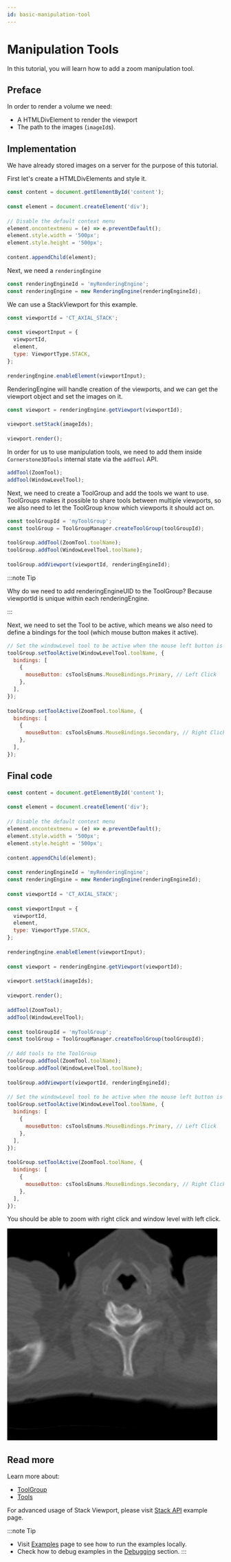 ```yaml
---
id: basic-manipulation-tool
---
```


# Manipulation Tools

In this tutorial, you will learn how to add a zoom manipulation tool.

## Preface

In order to render a volume we need:

- A HTMLDivElement to render the viewport
- The path to the images (`imageId`s).

## Implementation

We have already stored images on a server for the purpose of this tutorial.

First let's create a HTMLDivElements and style it.

```js
const content = document.getElementById('content');

const element = document.createElement('div');

// Disable the default context menu
element.oncontextmenu = (e) => e.preventDefault();
element.style.width = '500px';
element.style.height = '500px';

content.appendChild(element);
```

Next, we need a `renderingEngine`

```js
const renderingEngineId = 'myRenderingEngine';
const renderingEngine = new RenderingEngine(renderingEngineId);
```

We can use a StackViewport for this example.

```js
const viewportId = 'CT_AXIAL_STACK';

const viewportInput = {
  viewportId,
  element,
  type: ViewportType.STACK,
};

renderingEngine.enableElement(viewportInput);
```

RenderingEngine will handle creation of the viewports, and we can get the viewport object and set the images on it.

```js
const viewport = renderingEngine.getViewport(viewportId);

viewport.setStack(imageIds);

viewport.render();
```

In order for us to use manipulation tools, we need to add them inside `Cornerstone3DTools` internal state via the `addTool` API.

```js
addTool(ZoomTool);
addTool(WindowLevelTool);
```

Next, we need to create a ToolGroup and add the tools we want to use.
ToolGroups makes it possible to share tools between multiple viewports, so we also need to let the ToolGroup know which viewports it should act on.

```js
const toolGroupId = 'myToolGroup';
const toolGroup = ToolGroupManager.createToolGroup(toolGroupId);

toolGroup.addTool(ZoomTool.toolName);
toolGroup.addTool(WindowLevelTool.toolName);

toolGroup.addViewport(viewportId, renderingEngineId);
```

:::note Tip

Why do we need to add renderingEngineUID to the ToolGroup? Because viewportId is unique within each renderingEngine.

:::

Next, we need to set the Tool to be active, which means we also need to define a bindings for the tool (which mouse button makes it active).

```js
// Set the windowLevel tool to be active when the mouse left button is pressed
toolGroup.setToolActive(WindowLevelTool.toolName, {
  bindings: [
    {
      mouseButton: csToolsEnums.MouseBindings.Primary, // Left Click
    },
  ],
});

toolGroup.setToolActive(ZoomTool.toolName, {
  bindings: [
    {
      mouseButton: csToolsEnums.MouseBindings.Secondary, // Right Click
    },
  ],
});
```


## Final code

```js
const content = document.getElementById('content');

const element = document.createElement('div');

// Disable the default context menu
element.oncontextmenu = (e) => e.preventDefault();
element.style.width = '500px';
element.style.height = '500px';

content.appendChild(element);

const renderingEngineId = 'myRenderingEngine';
const renderingEngine = new RenderingEngine(renderingEngineId);

const viewportId = 'CT_AXIAL_STACK';

const viewportInput = {
  viewportId,
  element,
  type: ViewportType.STACK,
};

renderingEngine.enableElement(viewportInput);

const viewport = renderingEngine.getViewport(viewportId);

viewport.setStack(imageIds);

viewport.render();

addTool(ZoomTool);
addTool(WindowLevelTool);

const toolGroupId = 'myToolGroup';
const toolGroup = ToolGroupManager.createToolGroup(toolGroupId);

// Add tools to the ToolGroup
toolGroup.addTool(ZoomTool.toolName);
toolGroup.addTool(WindowLevelTool.toolName);

toolGroup.addViewport(viewportId, renderingEngineId);

// Set the windowLevel tool to be active when the mouse left button is pressed
toolGroup.setToolActive(WindowLevelTool.toolName, {
  bindings: [
    {
      mouseButton: csToolsEnums.MouseBindings.Primary, // Left Click
    },
  ],
});

toolGroup.setToolActive(ZoomTool.toolName, {
  bindings: [
    {
      mouseButton: csToolsEnums.MouseBindings.Secondary, // Right Click
    },
  ],
});
```

You should be able to zoom with right click and window level with left click.

![](../assets/basic-manipulation-tool.png)

## Read more

Learn more about:

- [ToolGroup](../concepts/cornerstone-tools/toolGroups.md)
- [Tools](../concepts/cornerstone-tools/tools.md)

For advanced usage of Stack Viewport, please visit <a href="/live-examples/stackAPI.html" target="_blank">Stack API</a> example page.

:::note Tip

- Visit [Examples](examples.md#run-examples-locally) page to see how to run the examples locally.
- Check how to debug examples in the [Debugging](examples.md#debugging) section.
  :::
